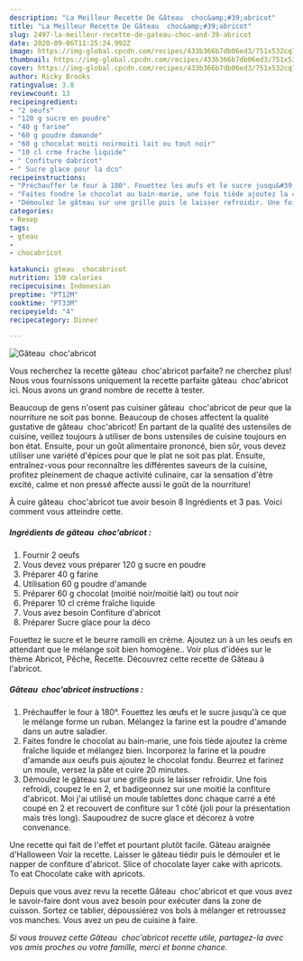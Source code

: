 ```yaml
---
description: "La Meilleur Recette De Gâteau  choc&amp;#39;abricot"
title: "La Meilleur Recette De Gâteau  choc&amp;#39;abricot"
slug: 2497-la-meilleur-recette-de-gateau-choc-and-39-abricot
date: 2020-09-06T11:25:24.992Z
image: https://img-global.cpcdn.com/recipes/433b366b7db06ed3/751x532cq70/gateau-chocabricot-photo-principale-de-la-recette.jpg
thumbnail: https://img-global.cpcdn.com/recipes/433b366b7db06ed3/751x532cq70/gateau-chocabricot-photo-principale-de-la-recette.jpg
cover: https://img-global.cpcdn.com/recipes/433b366b7db06ed3/751x532cq70/gateau-chocabricot-photo-principale-de-la-recette.jpg
author: Ricky Brooks
ratingvalue: 3.8
reviewcount: 13
recipeingredient:
- "2 oeufs"
- "120 g sucre en poudre"
- "40 g farine"
- "60 g poudre damande"
- "60 g chocolat moiti noirmoiti lait ou tout noir"
- "10 cl crme frache liquide"
- " Confiture dabricot"
- " Sucre glace pour la dco"
recipeinstructions:
- "Préchauffer le four à 180°. Fouettez les œufs et le sucre jusqu&#39;à ce que le mélange forme un ruban. Mélangez la farine est la poudre d&#39;amande dans un autre saladier."
- "Faites fondre le chocolat au bain-marie, une fois tiède ajoutez la crème fraîche liquide et mélangez bien. Incorporez la farine et la poudre d&#39;amande aux oeufs puis ajoutez le chocolat fondu. Beurrez et farinez un moule, versez la pâte et cuire 20 minutes."
- "Démoulez le gâteau sur une grille puis le laisser refroidir. Une fois refroidi, coupez le en 2, et badigeonnez sur une moitié la confiture d&#39;abricot. Moi j&#39;ai utilisé un moule tablettes donc chaque carré a été coupé en 2 et recouvert de confiture sur 1 côté (joli pour la présentation mais très long). Saupoudrez de sucre glace et décorez à votre convenance."
categories:
- Resep
tags:
- gteau
- 
- chocabricot

katakunci: gteau  chocabricot 
nutrition: 150 calories
recipecuisine: Indonesian
preptime: "PT12M"
cooktime: "PT33M"
recipeyield: "4"
recipecategory: Dinner

---
```



![Gâteau  choc&#39;abricot](https://img-global.cpcdn.com/recipes/433b366b7db06ed3/751x532cq70/gateau-chocabricot-photo-principale-de-la-recette.jpg)

Vous recherchez la recette gâteau  choc&#39;abricot parfaite? ne cherchez plus! Nous vous fournissons uniquement la recette parfaite gâteau  choc&#39;abricot ici. Nous avons un grand nombre de recette à tester.

Beaucoup de gens n'osent pas cuisiner gâteau  choc&#39;abricot de peur que la nourriture ne soit pas bonne. Beaucoup de choses affectent la qualité gustative de gâteau  choc&#39;abricot! En partant de la qualité des ustensiles de cuisine, veillez toujours à utiliser de bons ustensiles de cuisine toujours en bon état. Ensuite, pour un goût alimentaire prononcé, bien sûr, vous devez utiliser une variété d'épices pour que le plat ne soit pas plat. Ensuite, entraînez-vous pour reconnaître les différentes saveurs de la cuisine, profitez pleinement de chaque activité culinaire, car la sensation d'être excité, calme et non pressé affecte aussi le goût de la nourriture!

<!--inarticleads1-->

À cuire gâteau  choc&#39;abricot tue avoir besoin 8 Ingrédients et 3 pas. Voici comment vous atteindre cette.

##### Ingrédients de gâteau  choc&#39;abricot :

1. Fournir 2 oeufs
1. Vous devez vous préparer 120 g sucre en poudre
1. Préparer 40 g farine
1. Utilisation 60 g poudre d&#39;amande
1. Préparer 60 g chocolat (moitié noir/moitié lait) ou tout noir
1. Préparer 10 cl crème fraîche liquide
1. Vous avez besoin  Confiture d&#39;abricot
1. Préparer  Sucre glace pour la déco


Fouettez le sucre et le beurre ramolli en crème. Ajoutez un à un les oeufs en attendant que le mélange soit bien homogène.. Voir plus d&#39;idées sur le thème Abricot, Pêche, Recette. Découvrez cette recette de Gâteau à l&#39;abricot. 

<!--inarticleads2-->

##### Gâteau  choc&#39;abricot instructions :

1. Préchauffer le four à 180°. Fouettez les œufs et le sucre jusqu&#39;à ce que le mélange forme un ruban. Mélangez la farine est la poudre d&#39;amande dans un autre saladier.
1. Faites fondre le chocolat au bain-marie, une fois tiède ajoutez la crème fraîche liquide et mélangez bien. Incorporez la farine et la poudre d&#39;amande aux oeufs puis ajoutez le chocolat fondu. Beurrez et farinez un moule, versez la pâte et cuire 20 minutes.
1. Démoulez le gâteau sur une grille puis le laisser refroidir. Une fois refroidi, coupez le en 2, et badigeonnez sur une moitié la confiture d&#39;abricot. Moi j&#39;ai utilisé un moule tablettes donc chaque carré a été coupé en 2 et recouvert de confiture sur 1 côté (joli pour la présentation mais très long). Saupoudrez de sucre glace et décorez à votre convenance.


Une recette qui fait de l&#39;effet et pourtant plutôt facile. Gâteau araignée d&#39;Halloween Voir la recette. Laisser le gâteau tiédir puis le démouler et le napper de confiture d&#39;abricot. Slice of chocolate layer cake with apricots. To eat Chocolate cake with apricots. 

<!--inarticleads1-->

<p>
Depuis que vous avez revu la recette Gâteau  choc&#39;abricot et que vous avez le savoir-faire dont vous avez besoin pour exécuter dans la zone de cuisson. Sortez ce tablier, dépoussiérez vos bols à mélanger et retroussez vos manches. Vous avez un peu de cuisine à faire.
</p>

<p>
<i>Si vous trouvez cette Gâteau  choc&#39;abricot recette utile, partagez-la avec vos amis proches ou votre famille, merci et bonne chance.</i>
</p>

